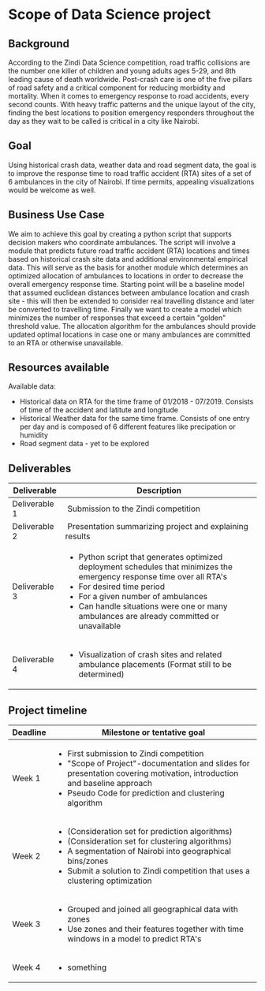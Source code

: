 # Scope of Data Science project

## Background
According to the Zindi Data Science competition, road traffic collisions are the number one killer of children and young adults ages 5-29, and 8th leading cause of death worldwide. 
Post-crash care is one of the five pillars of road safety and a critical component for reducing morbidity and mortality.
When it comes to emergency response to road accidents, every second counts. With heavy traffic patterns and the unique layout of the city, 
finding the best locations to position emergency responders throughout the day as they wait to be called is critical in a city like Nairobi.

## Goal
Using historical crash data, weather data and road segment data, the goal is to improve the response time to road traffic accident (RTA) sites of a set
of 6 ambulances in the city of Nairobi.
If time permits, appealing visualizations would be welcome as well.

## Business Use Case
We aim to achieve this goal by creating a python script that supports decision makers who coordinate ambulances. The script will involve a module
that predicts future road traffic accident (RTA) locations and times based on historical crash site data and additional environmental empirical data. This will serve as the basis for another module which determines an optimized allocation of ambulances to locations in order to decrease the overall emergency response time.
Starting point will be a baseline model that assumed euclidean distances between ambulance location and crash site - this will then be extended to consider real 
travelling distance and later be converted to travelling time. Finally we want to create a model which minimizes the number of responses that exceed 
a certain "golden" threshold value.
The allocation algorithm for the ambulances should provide updated optimal locations in case one or many ambulances are committed to an RTA or otherwise
unavailable.

## Resources available
Available data:
* Historical data on RTA for the time frame of 01/2018 - 07/2019. Consists of time of the accident and latitute and longitude
* Historical Weather data for the same time frame. Consists of one entry per day and is composed of 6 different features like precipation or humidity
* Road segment data - yet to be explored

## Deliverables
Deliverable | Description
-----|------
Deliverable 1 | Submission to the Zindi competition
Deliverable 2 | Presentation summarizing project and explaining results
Deliverable 3 | <ul><li>Python script that generates optimized deployment schedules that minimizes the emergency response time over all RTA's </li><li> For desired time period</li><li> For a given number of ambulances</li><li> Can handle situations were one or many ambulances are already committed or unavailable</li></ul>
Deliverable 4 | <ul><li> Visualization of crash sites and related ambulance placements (Format still to be determined) </li></ul>

## Project timeline
Deadline | Milestone or tentative goal
---------|-----------
Week 1 | <ul><li>First submission to Zindi competition</li> <li>"Scope of Project"-documentation and slides for presentation covering motivation, introduction and baseline approach</li> <li>Pseudo Code for prediction and clustering algorithm</li></ul>
Week 2 | <ul> <li>(Consideration set for prediction algorithms)</li> <li>(Consideration set for clustering algorithms)</li> <li>A segmentation of Nairobi into geographical bins/zones</li> <li>Submit a solution to Zindi competition that uses a clustering optimization</li> </ul>
Week 3 | <ul> <li>Grouped and joined all geographical data with zones</li> <li>Use zones and their features together with time windows in a model to predict RTA's</li> </ul>
Week 4 | <ul> <li>something</li> </ul>

